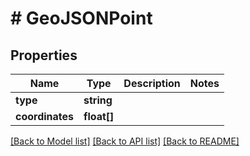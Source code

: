 # # GeoJSONPoint

## Properties

Name | Type | Description | Notes
------------ | ------------- | ------------- | -------------
**type** | **string** |  |
**coordinates** | **float[]** |  |

[[Back to Model list]](../../README.md#models) [[Back to API list]](../../README.md#endpoints) [[Back to README]](../../README.md)
